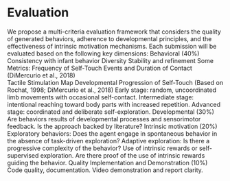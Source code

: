 # Evaluation

We propose a multi-criteria evaluation framework that considers the quality of generated behaviors, adherence to developmental principles, and the effectiveness of intrinsic motivation mechanisms. Each submission will be evaluated based on the following key dimensions:
Behavioral (40%)
Consistency with infant behavior
Diversity
Stability and refinement
Some Metrics:
Frequency of Self-Touch Events and Duration of Contact (DiMercurio et al., 2018)  
Tactile Stimulation Map
Developmental Progression of Self-Touch (Based on Rochat, 1998; DiMercurio et al., 2018)
Early stage: random, uncoordinated limb movements with occasional self-contact.
Intermediate stage: intentional reaching toward body parts with increased repetition.
Advanced stage: coordinated and deliberate self-exploration.
Developmental (30%)
Are behaviors results of developmental processes and sensorimotor feedback.
Is the approach backed by literature?
Intrinsic motivation (20%)
Exploratory behaviors:
Does the agent engage in spontaneous behavior in the absence of task-driven exploration?
Adaptive exploration: 
Is there a progressive complexity of the behavior?
Use of intrinsic rewards or self-supervised exploration.
Are there proof of the use of intrinsic rewards guiding the behavior.
Quality Implementation and Demonstration (10%)
Code quality, documentation.
Video demonstration and report clarity.
